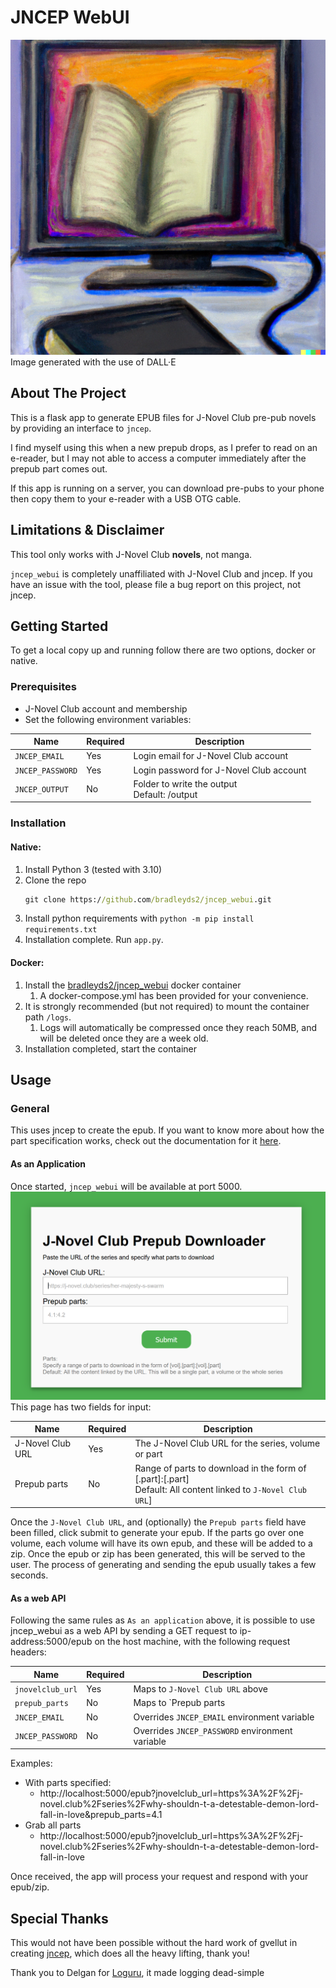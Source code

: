# JNCEP WebUI

![Logo](images/logo.png)
Image generated with the use of DALL·E



## About The Project
This is a flask app to generate EPUB files for J-Novel Club pre-pub novels by providing an interface to `jncep`.

I find myself using this when a new prepub drops, as I prefer to read on an e-reader, but I may not able to access a computer immediately after the prepub part comes out.

If this app is running on a server, you can download pre-pubs to your phone then copy them to your e-reader with a USB OTG cable.



## Limitations & Disclaimer
This tool only works with J-Novel Club **novels**, not manga.

`jncep_webui` is completely unaffiliated with J-Novel Club and jncep.
If you have an issue with the tool, please file a bug report on this project, not jncep.



## Getting Started
To get a local copy up and running follow there are two options, docker or native.

### Prerequisites
* J-Novel Club account and membership
* Set the following environment variables:
  
| Name             | Required | Description                                    |
|------------------|----------|------------------------------------------------|
| `JNCEP_EMAIL`    | Yes      | Login email for J-Novel Club account           |
| `JNCEP_PASSWORD` | Yes      | Login password for J-Novel Club account        |
| `JNCEP_OUTPUT`   | No       | Folder to write the output<br>Default: /output |


### Installation
#### Native:
1. Install Python 3 (tested with 3.10)
2. Clone the repo
   ```cmd
   git clone https://github.com/bradleyds2/jncep_webui.git
   ```
3. Install python requirements with `python -m pip install requirements.txt`
4. Installation complete. Run `app.py`.

#### Docker:
1. Install the [bradleyds2/jncep_webui](https://hub.docker.com/repository/docker/bradleyds2/jncep_webui) docker container
   1. A docker-compose.yml has been provided for your convenience.
2. It is strongly recommended (but not required) to mount the container path `/logs`.
   1. Logs will automatically be compressed once they reach 50MB, and will be deleted once they are a week old.
3. Installation completed, start the container



## Usage
### General
This uses jncep to create the epub. If you want to know more about how the part specification works, check out the documentation for it [here](https://github.com/gvellut/jncep#range-of-parts).
#### As an Application
Once started, `jncep_webui` will be available at port 5000.
![img.png](images/webui.png)
This page has two fields for input:

| Name             | Required | Description                                                                                                                |
|------------------|----------|----------------------------------------------------------------------------------------------------------------------------|
| J-Novel Club URL | Yes      | The J-Novel Club URL for the series, volume or part                                                                        |
| Prepub parts     | No       | Range of parts to download in the form of <vol>[.part]:<vol>[.part] <br>Default: All content linked to `J-Novel Club URL`] |


Once the `J-Novel Club URL`, and (optionally) the `Prepub parts` field have been filled, click submit to generate your epub.
If the parts go over one volume, each volume will have its own epub, and these will be added to a zip.
Once the epub or zip has been generated, this will be served to the user. The process of generating and sending the epub usually takes a few seconds.

#### As a web API
Following the same rules as `As an application` above, it is possible to use jncep_webui as a web API by sending a GET request to ip-address:5000/epub on the host machine, with the following request headers:

| Name             | Required | Description                                     |
|------------------|----------|-------------------------------------------------|
| `jnovelclub_url` | Yes      | Maps to `J-Novel Club URL` above                |
| `prepub_parts`   | No       | Maps to `Prepub parts                           |
| `JNCEP_EMAIL`    | No       | Overrides `JNCEP_EMAIL` environment variable    |
| `JNCEP_PASSWORD` | No       | Overrides `JNCEP_PASSWORD` environment variable |


Examples:
* With parts specified:
  * http://localhost:5000/epub?jnovelclub_url=https%3A%2F%2Fj-novel.club%2Fseries%2Fwhy-shouldn-t-a-detestable-demon-lord-fall-in-love&prepub_parts=4.1
* Grab all parts
  * http://localhost:5000/epub?jnovelclub_url=https%3A%2F%2Fj-novel.club%2Fseries%2Fwhy-shouldn-t-a-detestable-demon-lord-fall-in-love

Once received, the app will process your request and respond with your epub/zip.



## Special Thanks
This would not have been possible without the hard work of gvellut in creating [jncep](https://github.com/gvellut/jncep), which does all the heavy lifting, thank you!

Thank you to Delgan for [Loguru](https://github.com/Delgan/loguru), it made logging dead-simple